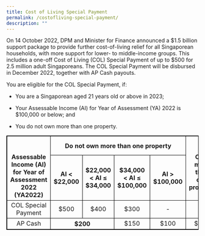 ```yaml
---
title: Cost of Living Special Payment
permalink: /costofliving-special-payment/
description: ""
---
```

On 14 October 2022, DPM and Minister for Finance announced a $1.5 billion support package to provide further cost-of-living relief for all Singaporean households, with more support for lower- to middle-income groups. This includes a one-off Cost of Living (COL) Special Payment of up to $500 for 2.5 million adult Singaporeans. The COL Special Payment will be disbursed in December 2022, together with AP Cash payouts.

You are eligible for the COL Special Payment, if:

* You are a Singaporean aged 21 years old or above in 2023;

* Your Assessable Income (AI) for Year of Assessment (YA) 2022 is $100,000 or below; and

* You do not own more than one property.

<style>
table, th, td { border:1px solid black; } </style> <body> <table style="width:100%"> <tr> 

<thead><tr><th style="text-align:center; vertical-align:top" rowspan="3"><br><br> Assessable Income (AI) for Year of Assessment 2022 (YA2022)</th><th style="text-align:center; vertical-align:middle" colspan="4"> Do not own more than one property</th><th style="text-align:center; vertical-align:top" rowspan="3"><br><br> Own more than one property</th>
	</tr><tr><th style="text-align:center; vertical-align:middle" colspan="1"> AI &lt; $22,000</th>

<th style="text-align:center; vertical-align:middle" colspan="1">$22,000 &lt; AI ≤ $34,000</th>

<th style="text-align:center; vertical-align:middle" colspan="1">$34,000 &lt; AI ≤ $100,000</th>

<th style="text-align:center; vertical-align:middle" colspan="1"> AI &gt; $100,000</th></tr>

</thead>

<tbody><tr><td style="text-align:center; vertical-align:middle"> COL Special Payment <br></td><td style="text-align:center; vertical-align:middle">$500</td>

<td style="text-align:center; vertical-align:middle">$400</td>

<td style="text-align:center; vertical-align:middle">$300</td>

<td style="text-align:center; vertical-align:middle">-</td><td style="text-align:center; vertical-align:middle">-</td></tr><tr><td style="text-align:center; vertical-align:middle"> AP Cash <br></td>

<th style="text-align:center; vertical-align:middle" colspan="2">$200

</th><td style="text-align:center; vertical-align:middle">$150</td>

<td style="text-align:center; vertical-align:middle">$100</td><td style="text-align:center; vertical-align:middle">$100</td></tr>
	

</tbody>
